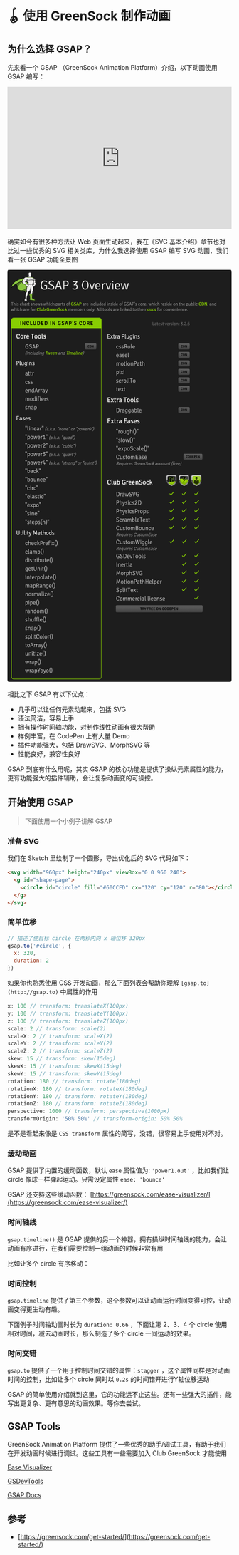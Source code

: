 # 🪀 使用 GreenSock 制作动画

## 为什么选择 GSAP？

先来看一个 GSAP （GreenSock Animation Platform）介绍，以下动画使用 GSAP 编写：

<iframe
  height="320"
  style="width: 100%;"
  scrolling="no"
  frameborder="no"
  loading="lazy"
  allowtransparency="true"
  allowfullscreen="true"
  src="https://codepen.io/GreenSock/embed/yhEmn?height=320&theme-id=light&default-tab=result"
  title="GreenSock Home Page Animation - GSAP 3"
>
  See the Pen <a href='https://codepen.io/GreenSock/pen/yhEmn'>GreenSock Home Page Animation - GSAP 3</a> by GreenSock
  (<a href='https://codepen.io/GreenSock'>@GreenSock</a>) on <a href='https://codepen.io'>CodePen</a>.
</iframe>

确实如今有很多种方法让 Web 页面生动起来，我在《SVG 基本介绍》章节也对比过一些优秀的 SVG 相关类库，为什么我选择使用 GSAP 编写 SVG 动画，我们看一张 GSAP 功能全景图

![chapter4-1](./public/chapter4-1.png)

相比之下 GSAP 有以下优点：

- 几乎可以让任何元素动起来，包括 SVG
- 语法简洁，容易上手
- 拥有操作时间轴功能，对制作线性动画有很大帮助
- 样例丰富，在 CodePen 上有大量 Demo
- 插件功能强大，包括 DrawSVG、MorphSVG 等
- 性能良好，兼容性良好

GSAP 到底有什么用呢，其实 GSAP 的核心功能是提供了操纵元素属性的能力，更有功能强大的插件辅助，会让复杂动画变的可操控。

## 开始使用 GSAP

> 下面使用一个小例子讲解 GSAP

### 准备 SVG

我们在 Sketch 里绘制了一个圆形，导出优化后的 SVG 代码如下：

```html
<svg width="960px" height="240px" viewBox="0 0 960 240">
  <g id="shape-page">
    <circle id="circle" fill="#60CCFD" cx="120" cy="120" r="80"></circle>
  </g>
</svg>
```

### 简单位移

```jsx
// 描述了使目标 circle 在两秒内向 x 轴位移 320px
gsap.to('#circle', {
  x: 320,
  duration: 2
})
```

<EmbedCodepen title="GSAP Circle Animation 1" pen="LYpKqbm" />

如果你也熟悉使用 CSS 开发动画，那么下面列表会帮助你理解 `[gsap.to](http://gsap.to)` 中属性的作用

```jsx
x: 100 // transform: translateX(100px)
y: 100 // transform: translateY(100px)
z: 100 // transform: translateZ(100px)
scale: 2 // transform: scale(2)
scaleX: 2 // transform: scaleX(2)
scaleY: 2 // transform: scaleY(2)
scaleZ: 2 // transform: scaleZ(2)
skew: 15 // transform: skew(15deg)
skewX: 15 // transform: skewX(15deg)
skewY: 15 // transform: skewY(15deg)
rotation: 180 // transform: rotate(180deg)
rotationX: 180 // transform: rotateX(180deg)
rotationY: 180 // transform: rotateY(180deg)
rotationZ: 180 // transform: rotateZ(180deg)
perspective: 1000 // transform: perspective(1000px)
transformOrigin: '50% 50%' // transform-origin: 50% 50%
```

是不是看起来像是 `CSS transform` 属性的简写，没错，很容易上手使用对不对。

### 缓动动画

GSAP 提供了内置的缓动函数，默认 `ease` 属性值为: `'power1.out'` ，比如我们让 circle 像球一样弹起运动。只需设定属性 `ease: 'bounce'` 

<EmbedCodepen title="GSAP Circle Animation 2" pen="YzyoBgb" />

GSAP 还支持这些缓动函数： [https://greensock.com/ease-visualizer/](https://greensock.com/ease-visualizer/)

### 时间轴线

`gsap.timeline()` 是 GSAP 提供的另一个神器，拥有操纵时间轴线的能力，会让动画有序进行，在我们需要控制一组动画的时候非常有用

比如让多个 circle 有序移动：

<EmbedCodepen title="GSAP Circle Animation 3" pen="zYvVbYL" />

### 时间控制

`gsap.timeline` 提供了第三个参数，这个参数可以让动画运行时间变得可控，让动画变得更生动有趣。

下面例子时间轴动画时长为 `duration: 0.66` ，下面让第 2、3、4 个 circle 使用相对时间，减去动画时长，那么制造了多个 circle 一同运动的效果。

<EmbedCodepen title="GSAP Circle Animation 4" pen="gOaNEwr" />

### 时间交错

`gsap.to` 提供了一个用于控制时间交错的属性：`stagger` ，这个属性同样是对动画时间的控制，比如让多个 circle 同时以 `0.2s` 的时间错开进行Y轴位移运动

<EmbedCodepen title="GSAP Circle Animation 5" pen="pojXYVK" />

GSAP 的简单使用介绍就到这里，它的功能远不止这些。还有一些强大的插件，能写出更复杂、更有意思的动画效果。等你去尝试。

## GSAP Tools

GreenSock Animation Platform 提供了一些优秀的助手/调试工具，有助于我们在开发动画时候进行调试。这些工具有一些需要加入 Club GreenSock 才能使用

[Ease Visualizer](https://greensock.com/ease-visualizer)

[GSDevTools](https://greensock.com/gsdevtools/)

[GSAP Docs](https://greensock.com/docs/v3/Plugins/MotionPathHelper)

## 参考

- [https://greensock.com/get-started/](https://greensock.com/get-started/)
